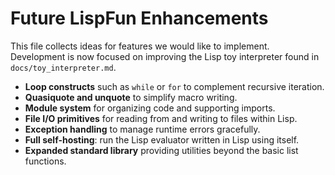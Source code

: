 # Future LispFun Enhancements

This file collects ideas for features we would like to implement. Development is
now focused on improving the Lisp toy interpreter found in
`docs/toy_interpreter.md`.

- **Loop constructs** such as `while` or `for` to complement recursive iteration.
- **Quasiquote and unquote** to simplify macro writing.
- **Module system** for organizing code and supporting imports.
- **File I/O primitives** for reading from and writing to files within Lisp.
- **Exception handling** to manage runtime errors gracefully.
- **Full self-hosting**: run the Lisp evaluator written in Lisp using itself.
- **Expanded standard library** providing utilities beyond the basic list functions.
